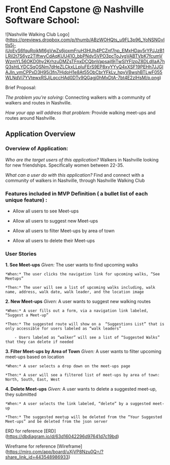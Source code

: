 # Front End Capstone @ Nashville Software School:  

![Nashville Walking Club Logo] (https://previews.dropbox.com/p/thumb/ABzWOHQts_u9FL3p96_YoNSNGvItls5j-iUoEyS6fquRoikMl6gVwZs6joxmFruH3HUh4PCZnf7np_EMxHDav5rYPJJzB1LRil2t7S6yz2TlftwyCdAqKUU41O_bbPNdy5VPO3pcToJygVABTVbK7fcumVWzmYL56OKD0hy2KrhzuDMZsTFnxDCQbnVapsajI9iTwSIYFIzpZ8DLdlIaA7hQ3shtLYDCSqOSNm7dHeZLCkxLLpluFErS9EP8xyYYyQ4xXSF19PEHh7JJGIAJIn_vmCPPxD3H95i3fn7HjdoH1e8At55ObCbrYFkLv_hpyVBwshBTLwF055WLNdVi7YVtewxRSJjLqccHAd0DTv9QGagj0hMxDtA-7bt4E2zlHsM/p.png)

Brief Proposal:

*The problem you’re solving:* Connecting walkers with a community of walkers and routes in Nashville.

*How your app will address that problem:* Provide walking meet-ups and routes around Nashville.    



## Application Overview 

### Overview of Application: 
*Who are the target users of this application?* Walkers in Nashville looking for new friendships. Specifically women between 22-35. 

*What can a user do with this application?* Find and connect with a community of walkers in Nashville, through Nashville Walking Club


### Features included in MVP Definition ( a bullet list of each unique feature) : 
* Allow all users to see Meet-ups

* Allow all users to suggest new Meet-ups

* Allow all users to filter Meet-ups by area of town

* Allow all users to delete their Meet-ups


### User Stories 
**1. See Meet-ups**
    *Given:* The user wants to find upcoming walks

    *When:* The user clicks the navigation link for upcoming walks, “See Meetups”

    *Then:* The user will see a list of upcoming walks including, walk name, address, walk date, walk leader, and the location image

**2. New Meet-ups**
    *Given:* A user wants to suggest new walking routes

    *When:* A user fills out a form, via a navigation link labeled, “Suggest a Meet-up”

    *Then:* The suggested route will show on a  “Suggestions List” that is only accessible for users labeled as “walk leaders”

        - Users labeled as “walker” will see a list of “Suggested Walks” that they can delete if needed
**3. Filter Meet-ups by Area of Town**
    *Given:* A user wants to filter upcoming meet-ups based on location

    *When:* A user selects a drop down on the meet-ups page

    *Then:* A user will see a filtered list of meet-ups by area of town: North, South, East, West 

**4. Delete Meet-ups**
    *Given:* A user wants to delete a suggested meet-up, they submitted

    *When:* A user selects the link labeled, “delete” by a suggested meet-up

    *Then:* The suggested meetup will be deleted from the “Your Suggested Meet-ups” and be deleted from the json server


ERD for reference [ERD] (https://dbdiagram.io/d/63d16042296d97641d7c19bd)

Wireframe for reference [Wireframe] (https://miro.com/app/board/uXjVP8Nzu0Q=/?share_link_id=443548986933)